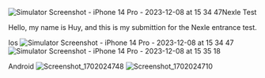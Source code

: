 ![Simulator Screenshot - iPhone 14 Pro - 2023-12-08 at 15 34 47](https://github.com/kitmade/NexleTest/assets/42954943/7ca5ccda-b7b1-4b13-868a-26f7df1fd19b)Nexle Test

Hello, my name is Huy, and this is my submittion for the Nexle entrance test.

Ios
![Simulator Screenshot - iPhone 14 Pro - 2023-12-08 at 15 34 47](https://github.com/kitmade/NexleTest/assets/42954943/72beed3b-a1e0-4d00-9250-e9dab6cb920d)
![Simulator Screenshot - iPhone 14 Pro - 2023-12-08 at 15 35 18](https://github.com/kitmade/NexleTest/assets/42954943/85dd066f-3a96-49a1-a2ba-ff8baa744ec8)


Android
![Screenshot_1702024748](https://github.com/kitmade/NexleTest/assets/42954943/2890f122-9261-4e1d-bf60-cf9be17a0f34)
![Screenshot_1702024710](https://github.com/kitmade/NexleTest/assets/42954943/1c871267-1401-4ea6-bb5b-3d68f1390d70)
